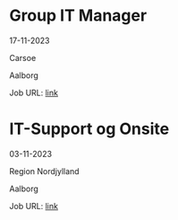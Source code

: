 # Group IT Manager
17-11-2023

Carsoe

Aalborg

Job URL: [link](https://candidate.hr-manager.net/ApplicationInit.aspx?cid=2042&ProjectId=143718&DepartmentId=18956&MediaId=4617)


# IT-Support og Onsite
03-11-2023

Region Nordjylland

Aalborg

Job URL: [link](https://www.jobindex.dk/jobannonce/r12052096/it-support-og-onsite)


